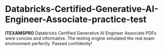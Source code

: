 # Databricks-Certified-Generative-AI-Engineer-Associate-practice-test
**ITEXAMSPRO** Databricks Certified Generative AI Engineer Associate PDFs were concise and informative. The testing engine simulated the real exam environment perfectly. Passed confidently!
